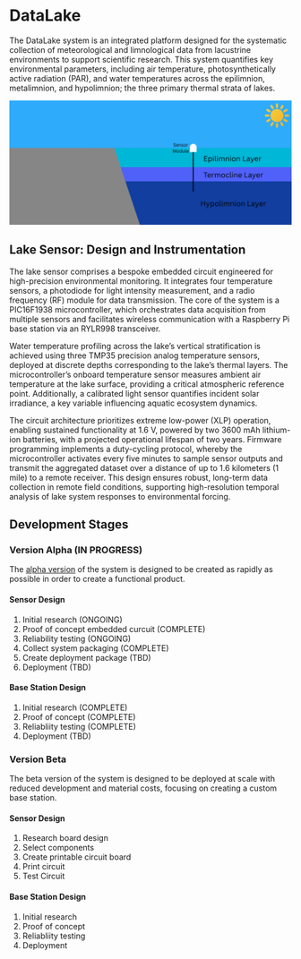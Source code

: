 # DataLake

The DataLake system is an integrated platform designed for the systematic collection of meteorological and limnological data from lacustrine environments to support scientific research. This system quantifies key environmental parameters, including air temperature, photosynthetically active radiation (PAR), and water temperatures across the epilimnion, metalimnion, and hypolimnion; the three primary thermal strata of lakes.

![Sensor Overview](docs/images/Sensor_Overview.png)

## Lake Sensor: Design and Instrumentation

The lake sensor comprises a bespoke embedded circuit engineered for high-precision environmental monitoring. It integrates four temperature sensors, a photodiode for light intensity measurement, and a radio frequency (RF) module for data transmission. The core of the system is a PIC16F1938 microcontroller, which orchestrates data acquisition from multiple sensors and facilitates wireless communication with a Raspberry Pi base station via an RYLR998 transceiver.

Water temperature profiling across the lake’s vertical stratification is achieved using three TMP35 precision analog temperature sensors, deployed at discrete depths corresponding to the lake’s thermal layers. The microcontroller’s onboard temperature sensor measures ambient air temperature at the lake surface, providing a critical atmospheric reference point. Additionally, a calibrated light sensor quantifies incident solar irradiance, a key variable influencing aquatic ecosystem dynamics.

The circuit architecture prioritizes extreme low-power (XLP) operation, enabling sustained functionality at 1.6 V, powered by two 3600 mAh lithium-ion batteries, with a projected operational lifespan of two years. Firmware programming implements a duty-cycling protocol, whereby the microcontroller activates every five minutes to sample sensor outputs and transmit the aggregated dataset over a distance of up to 1.6 kilometers (1 mile) to a remote receiver. This design ensures robust, long-term data collection in remote field conditions, supporting high-resolution temporal analysis of lake system responses to environmental forcing.

## Development Stages

### Version Alpha (IN PROGRESS)

The [alpha version](https://github.com/WillCallahan/DataLake/tree/simple-sensor) of the system is designed to be created as rapidly as possible in order to create a functional product.

#### Sensor Design

1. Initial research (ONGOING)
2. Proof of concept embedded curcuit (COMPLETE)
3. Reliability testing (ONGOING)
4. Collect system packaging (COMPLETE)
5. Create deployment package (TBD)
6. Deployment (TBD)

#### Base Station Design

1. Initial research (COMPLETE)
2. Proof of concept (COMPLETE)
3. Reliabliity testing (COMPLETE)
4. Deployment (TBD)

### Version Beta

The beta version of the system is designed to be deployed at scale with reduced development and material costs, focusing on creating a custom base station.

#### Sensor Design

1. Research board design
2. Select components
3. Create printable circuit board
4. Print circuit
5. Test Circuit

#### Base Station Design

1. Initial research
2. Proof of concept
3. Reliabliity testing
4. Deployment
